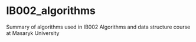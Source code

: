 # IB002_algorithms
Summary of algorithms used in IB002 Algorithms and data structure course at Masaryk University

